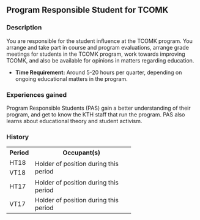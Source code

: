 ## Program Responsible Student for TCOMK

### Description

You are responsible for the student influence at the TCOMK program. You arrange and take part in course and program evaluations, arrange grade meetings for students in the TCOMK program, work towards improving TCOMK, and also be available for opinions in matters regarding education.

- **Time Requirement:** Around 5-20 hours per quarter, depending on ongoing educational matters in the program.

### Experiences gained

Program Responsible Students (PAS) gain a better understanding of their program, and get to know the KTH staff that run the program. PAS also learns about educational theory and student activism.

### History

<table style="undefined;table-layout: fixed; width: 326px">
  <tr>
    <th>Period</th>
    <th>Occupant(s)</th>
  </tr>
  <tr>
    <td>HT18</td>
    <td rowspan="2">Holder of position during this period</td>
  </tr>
  <tr>
    <td>VT18</td>
  </tr>
  <tr>
    <td>HT17</td>
    <td rowspan="1">Holder of position during this period</td>
  </tr>
  <tr>
    <td>VT17</td>
    <td rowspan="1">Holder of position during this period</td>
  </tr>
</table>
